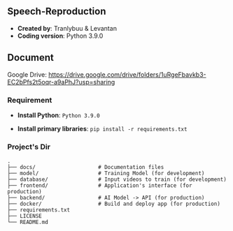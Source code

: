 ## Speech-Reproduction

- **Created by**: Tranlybuu & Levantan
- **Coding version**: Python 3.9.0

## Document

Google Drive: https://drive.google.com/drive/folders/1uRgeFbavkb3-EC2bPfs2t5oqr-a9aPhJ?usp=sharing

### Requirement

- **Install Python**: `Python 3.9.0`

- **Install primary libraries**: ```pip install -r requirements.txt```

### Project's Dir
    .
    ├── docs/                    # Documentation files
    ├── model/                   # Training Model (for development)
    ├── database/                # Input videos to train (for development)
    ├── frontend/                # Application's interface (for production)
    ├── backend/                 # AI Model -> API (for production)
    ├── docker/                  # Build and deploy app (for production)
    ├── requirements.txt
    ├── LICENSE
    └── README.md


